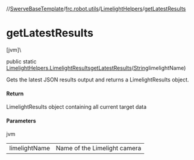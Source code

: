 //[SwerveBaseTemplate](../../../index.md)/[frc.robot.utils](../index.md)/[LimelightHelpers](index.md)/[getLatestResults](get-latest-results.md)

# getLatestResults

[jvm]\

public static [LimelightHelpers.LimelightResults](-limelight-results/index.md)[getLatestResults](get-latest-results.md)([String](https://docs.oracle.com/javase/8/docs/api/java/lang/String.html)limelightName)

Gets the latest JSON results output and returns a LimelightResults object.

#### Return

LimelightResults object containing all current target data

#### Parameters

jvm

| | |
|---|---|
| limelightName | Name of the Limelight camera |
